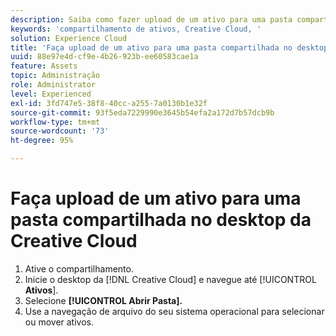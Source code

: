 ```yaml
---
description: Saiba como fazer upload de um ativo para uma pasta compartilhada do desktop da Creative Cloud para a Experience Cloud.
keywords: 'compartilhamento de ativos, Creative Cloud, '
solution: Experience Cloud
title: 'Faça upload de um ativo para uma pasta compartilhada no desktop da Creative Cloud '
uuid: 88e97e4d-cf9e-4b26-923b-ee60583cae1a
feature: Assets
topic: Administração
role: Administrator
level: Experienced
exl-id: 3fd747e5-38f8-40cc-a255-7a0130b1e32f
source-git-commit: 93f5eda7229990e3645b54efa2a172d7b57dcb9b
workflow-type: tm+mt
source-wordcount: '73'
ht-degree: 95%

---
```


# Faça upload de um ativo para uma pasta compartilhada no desktop da Creative Cloud

1. Ative o compartilhamento.
1. Inicie o desktop da [!DNL Creative Cloud] e navegue até [!UICONTROL **Ativos**].
1. Selecione **[!UICONTROL Abrir Pasta].**
1. Use a navegação de arquivo do seu sistema operacional para selecionar ou mover ativos.
